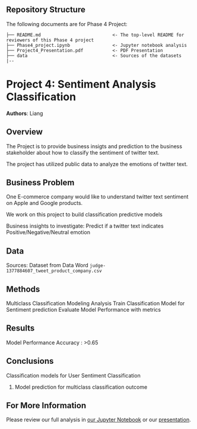 
## Repository Structure

The following documents are for Phase 4 Project:

```
├── README.md                           <- The top-level README for reviewers of this Phase 4 project
├── Phase4_project.ipynb       			<- Jupyter notebook analysis
├── Project4_Presentation.pdf     		<- PDF Presentation 
├── data                          		<- Sources of the datasets
|-- 
```


# Project 4: Sentiment Analysis Classification

**Authors**: Liang

## Overview

The Project is to provide business insigts and prediction to the business stakeholder about how to classify the sentiment of twitter text. 

The project has utilized public data to analyze the emotions of twitter text.

## Business Problem

One E-commerce company would like to understand twitter text sentiment on Apple and Google products. 

We work on this project to build classification predictive models

Business insights to investigate:
Predict if a twitter text indicates  Positive/Negative/Neutral emotion


## Data

Sources:
Dataset from Data Word
`judge-1377884607_tweet_product_company.csv`


## Methods

Multiclass Classification Modeling Analysis 
Train Classification Model for Sentiment prediction 
Evaluate Model Performance with metrics


## Results

Model Performance 
	Accuracy :  >0.65


## Conclusions

Classification models for User Sentiment Classification
1. Model prediction for multiclass classification outcome 




## For More Information

Please review our full analysis in [our Jupyter Notebook](./Phase4_project.ipynb) or our [presentation](./Project4_Presentation.pdf).


